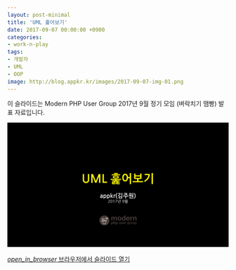 ```yaml
---
layout: post-minimal
title: 'UML 훑어보기'
date: 2017-09-07 00:00:00 +0900
categories:
- work-n-play
tags:
- 개발자
- UML
- OOP
image: http://blog.appkr.kr/images/2017-09-07-img-01.png
---
```


이 슬라이드는 Modern PHP User Group 2017년 9월 정기 모임 (벼락치기 땜빵) 발표 자료입니다.

![UML 훑어보기](/images/2017-09-07-img-01.png)

<div class="panel panel-default" style="width:100%; max-width: 600px; margin: 1em auto;">
  <div class="panel-body text-center">
    <a href="https://drive.google.com/file/d/0Bx8_tW_C70eNZGF4YXhGUG5DcVU/view?usp=sharing">
      <i class="material-icons">open_in_browser</i>
      브라우저에서 슬라이드 열기
    </a>
  </div>
</div>
